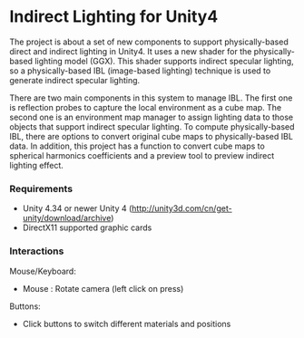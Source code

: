 # Indirect Lighting for Unity4
The project is about a set of new components to support physically-based direct and indirect lighting in Unity4. It uses a new shader for the physically-based lighting model (GGX). This shader supports indirect specular lighting, so a physically-based IBL (image-based lighting) technique is used to generate indirect specular lighting. 

There are two main components in this system to manage IBL. The first one is reflection probes to capture the local environment as a cube map. The second one is an environment map manager to assign lighting data to those objects that support indirect specular lighting. To compute physically-based IBL, there are options to convert original cube maps to physically-based IBL data. In addition, this project has a function to convert cube maps to spherical harmonics coefficients and a preview tool to preview indirect lighting effect.
### Requirements
* Unity 4.34 or newer Unity 4 (http://unity3d.com/cn/get-unity/download/archive)
* DirectX11 supported graphic cards 
### Interactions
Mouse/Keyboard:
- Mouse : Rotate camera (left click on press)

 Buttons:
* Click buttons to switch different materials and positions